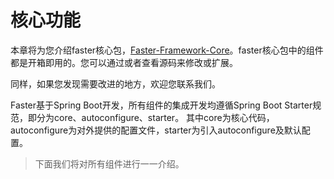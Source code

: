 # 核心功能

本章将为您介绍faster核心包，[Faster-Framework-Core](https://github.com/faster-framework/faster-framework-core)。faster核心包中的组件都是开箱即用的。您可以通过或者查看源码来修改或扩展。

同样，如果您发现需要改进的地方，欢迎您联系我们。

Faster基于Spring Boot开发，所有组件的集成开发均遵循Spring Boot Starter规范，即分为core、autoconfigure、starter。
其中core为核心代码，autoconfigure为对外提供的配置文件，starter为引入autoconfigure及默认配置。

> 下面我们将对所有组件进行一一介绍。